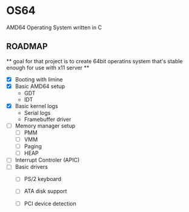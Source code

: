 # OS64
 AMD64 Operating System written in C

## ROADMAP

** goal for that project is to create 64bit operatins system that's stable enough for use with x11 server **

- [x] Booting with limine
- [x] Basic AMD64 setup
    - GDT
    - IDT
- [x] Basic kernel logs
    - Serial logs
    - Framebuffer driver
- [ ] Memory manager setup
    - [ ] PMM
    - [ ] VMM
    - [ ] Paging
    - [ ] HEAP
- [ ] Interrupt Controler (APIC)
- [ ] Basic drivers
    - [ ] PS/2 keyboard
    - [ ] ATA disk support
    - [ ] PCI device detection

